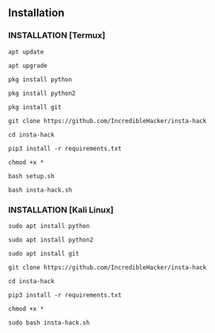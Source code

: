 ## Installation

### INSTALLATION [Termux]

```
apt update
```

```
apt upgrade
```

```
pkg install python
```

```
pkg install python2
```

```
pkg install git
```

```
git clone https://github.com/IncredibleHacker/insta-hack
```

```
cd insta-hack
```

```
pip3 install -r requirements.txt
```

```
chmod +x *
```

```
bash setup.sh
```

```
bash insta-hack.sh
```


### INSTALLATION [Kali Linux]

```
sudo apt install python
```

```
sudo apt install python2
```

```
sudo apt install git
```

```
git clone https://github.com/IncredibleHacker/insta-hack
```

```
cd insta-hack
```

```
pip3 install -r requirements.txt
```

```
chmod +x *
```

```
sudo bash insta-hack.sh
```
